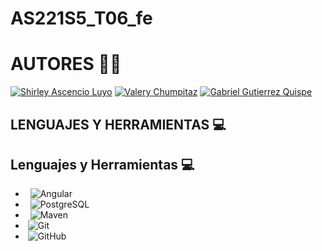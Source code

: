 # AS221S5_T06_fe
# AUTORES 🧑‍💻

[![Shirley Ascencio Luyo](https://img.shields.io/badge/GitHub-Shirley%20Ascencio%20Luyo-blue?logo=github)](https://github.com/ShirleyAscencioLuyo)
[![Valery Chumpitaz](https://img.shields.io/badge/GitHub-Valery%20Chumpitaz-blue?logo=github)](https://github.com/16-ValeryChumpitaz)
[![Gabriel Gutierrez Quispe](https://img.shields.io/badge/GitHub-Gabriel%20Gutierrez%20Quispe-blue?logo=github)](https://github.com/GabrielGutierrezQuispe)


## LENGUAJES Y HERRAMIENTAS 💻

## Lenguajes y Herramientas 💻

- &#160; ![Angular](https://img.shields.io/badge/Angular-DD0031?style=flat&logo=angular&logoColor=white)
- &#160; ![PostgreSQL](https://img.shields.io/badge/PostgreSQL-316192?style=flat&logo=postgresql&logoColor=white)
- &#160; ![Maven](https://img.shields.io/badge/Maven-C71A36?style=flat&logo=apache-maven&link=hhttps://github.com/Quananhle/Java-Web-Developer)
- &#160;![Git](https://img.shields.io/badge/-Git-black?style=flat&logo=git&link=https://github.com/Quananhle)
- &#160;![GitHub](https://img.shields.io/badge/GitHub-100000?style=flat&logo=github&logoColor=white)
